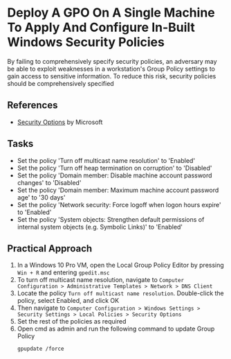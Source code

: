 # Deploy A GPO On A Single Machine To Apply And Configure In-Built Windows Security Policies
By failing to comprehensively specify security policies, an adversary may be able to exploit weaknesses in a workstation's Group Policy settings to gain access to sensitive information. To reduce this risk, security policies should be comprehensively specified



## References
- [Security Options](https://learn.microsoft.com/en-us/previous-versions/windows/it-pro/windows-10/security/threat-protection/security-policy-settings/security-options) by Microsoft


## Tasks
- Set the policy 'Turn off multicast name resolution' to 'Enabled'
- Set the policy 'Turn off heap termination on corruption' to 'Disabled'
- Set the policy 'Domain member: Disable machine account password changes' to 'Disabled'
- Set the policy 'Domain member: Maximum machine account password age' to '30 days'
- Set the policy 'Network security: Force logoff when logon hours expire' to 'Enabled'
- Set the policy 'System objects: Strengthen default permissions of internal system objects (e.g. Symbolic Links)' to 'Enabled'


## Practical Approach
1. In a Windows 10 Pro VM, open the Local Group Policy Editor by pressing `Win + R` and entering `gpedit.msc`
2. To turn off multicast name resolution, navigate to `Computer Configuration > Administrative Templates > Network > DNS Client`
3. Locate the policy `Turn off multicast name resolution`. Double-click the policy, select Enabled, and click OK
4. Then navigate to `Computer Configuration > Windows Settings > Security Settings > Local Policies > Security Options`
5. Set the rest of the policies as required
6. Open cmd as admin and run the following command to update Group Policy
   ```
   gpupdate /force
   ```
